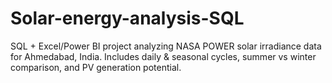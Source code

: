 # Solar-energy-analysis-SQL
SQL + Excel/Power BI project analyzing NASA POWER solar irradiance data for Ahmedabad, India. Includes daily &amp; seasonal cycles, summer vs winter comparison, and PV generation potential.
